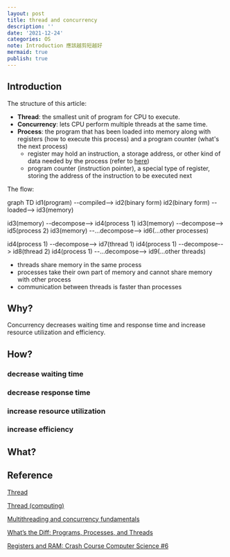 ```yaml
---
layout: post
title: thread and concurrency
description: ''
date: '2021-12-24'
categories: OS
note: Introduction 應該越剪短越好
mermaid: true
publish: true
---
```


## Introduction

The structure of this article:

* **Thread**: the smallest unit of program for CPU to execute.
* **Concurrency**: lets CPU perform multiple threads at the same time.
* **Process**: the program that has been loaded into memory along with registers (how to execute this process) and a program counter (what's the next process)
  * register may hold an instruction, a storage address, or other kind of data needed by the process (refer to [here](https://www.youtube.com/watch?v=fpnE6UAfbtU))
  * program counter (instruction pointer), a special type of register, storing the address of the instruction to be executed next

The flow:

<div class="mermaid">
graph TD
  id1(program) --compiled--> id2(binary form)
  id2(binary form) --loaded--> id3(memory)

  id3(memory) --decompose--> id4(process 1)
  id3(memory) --decompose--> id5(process 2)
  id3(memory) --...decompose--> id6(...other processes)
  
  id4(process 1) --decompose--> id7(thread 1)
  id4(process 1) --decompose--> id8(thread 2)
  id4(process 1) --...decompose--> id9(...other threads)

</div>

* threads share memory in the same process
* processes take their own part of memory and cannot share memory with other process
* communication between threads is faster than processes

## Why?

Concurrency decreases waiting time and response time and increase resource utilization and efficiency.

## How?

### decrease waiting time

### decrease response time

### increase resource utilization

### increase efficiency

## What?

## Reference

[Thread](https://www.computerhope.com/jargon/t/thread.htm)

[Thread (computing)](https://en.wikipedia.org/wiki/Thread_(computing))

[Multithreading and concurrency fundamentals](https://www.educative.io/blog/multithreading-and-concurrency-fundamentals)

[What’s the Diff: Programs, Processes, and Threads](https://www.backblaze.com/blog/whats-the-diff-programs-processes-and-threads/)

[Registers and RAM: Crash Course Computer Science #6](https://www.youtube.com/watch?v=fpnE6UAfbtU)

